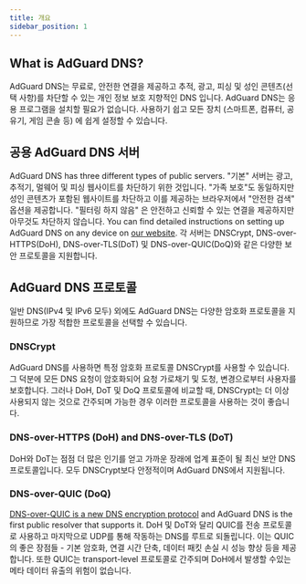 ```yaml
---
title: 개요
sidebar_position: 1
---
```


## What is AdGuard DNS?

AdGuard DNS는 무료로, 안전한 연결을 제공하고 추적, 광고, 피싱 및 성인 콘텐츠(선택 사항)를 차단할 수 있는 개인 정보 보호 지향적인 DNS 입니다. AdGuard DNS는 응용 프로그램을 설치할 필요가 없습니다. 사용하기 쉽고 모든 장치 (스마트폰, 컴퓨터, 공유기, 게임 콘솔 등) 에 쉽게 설정할 수 있습니다.

## 공용 AdGuard DNS 서버

AdGuard DNS has three different types of public servers. "기본" 서버는 광고, 추적기, 멀웨어 및 피싱 웹사이트를 차단하기 위한 것입니다. "가족 보호"도 동일하지만 성인 콘텐츠가 포함된 웹사이트를 차단하고 이를 제공하는 브라우저에서 "안전한 검색" 옵션을 제공합니다. "필터링 하지 않음" 은 안전하고 신뢰할 수 있는 연결을 제공하지만 아무것도 차단하지 않습니다. You can find detailed instructions on setting up AdGuard DNS on any device on [our website](https://adguard-dns.io/public-dns.html). 각 서버는 DNSCrypt, DNS-over-HTTPS(DoH), DNS-over-TLS(DoT) 및 DNS-over-QUIC(DoQ)와 같은 다양한 보안 프로토콜을 지원합니다.

## AdGuard DNS 프로토콜

일반 DNS(IPv4 및 IPv6 모두) 외에도 AdGuard DNS는 다양한 암호화 프로토콜을 지원하므로 가장 적합한 프로토콜을 선택할 수 있습니다.

### DNSCrypt

AdGuard DNS를 사용하면 특정 암호화 프로토콜 DNSCrypt를 사용할 수 있습니다. 그 덕분에 모든 DNS 요청이 암호화되어 요청 가로채기 및 도청, 변경으로부터 사용자를 보호합니다. 그러나 DoH, DoT 및 DoQ 프로토콜에 비교할 때, DNSCrypt는 더 이상 사용되지 않는 것으로 간주되며 가능한 경우 이러한 프로토콜을 사용하는 것이 좋습니다.

### DNS-over-HTTPS (DoH) and DNS-over-TLS (DoT)

DoH와 DoT는 점점 더 많은 인기를 얻고 가까운 장래에 업계 표준이 될 최신 보안 DNS 프로토콜입니다. 모두 DNSCrypt보다 안정적이며 AdGuard DNS에서 지원됩니다.

### DNS-over-QUIC (DoQ)

[DNS-over-QUIC is a new DNS encryption protocol](https://adguard.com/blog/dns-over-quic.html) and AdGuard DNS is the first public resolver that supports it. DoH 및 DoT와 달리 QUIC를 전송 프로토콜로 사용하고 마지막으로 UDP를 통해 작동하는 DNS를 루트로 되돌립니다. 이는 QUIC의 좋은 장점들 - 기본 암호화, 연결 시간 단축, 데이터 패킷 손실 시 성능 향상 등을 제공합니다. 또한 QUIC는 transport-level 프로토콜로 간주되며 DoH에서 발생할 수있는 메타 데이터 유출의 위험이 없습니다.
